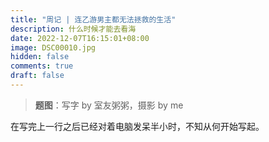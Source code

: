 ```yaml
---
title: "周记 | 连乙游男主都无法拯救的生活"
description: 什么时候才能去看海
date: 2022-12-07T16:15:01+08:00
image: DSC00010.jpg 
hidden: false
comments: true
draft: false
---
```

> **题图**：写字 by 室友粥粥，摄影 by me

在写完上一行之后已经对着电脑发呆半小时，不知从何开始写起。